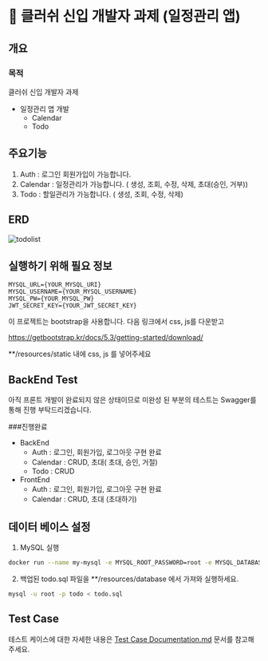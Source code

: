 # 📌 클러쉬 신입 개발자 과제 (일정관리 앱)

## 개요

### 목적
클러쉬 신입 개발자 과제
- 일정관리 앱 개발
  - Calendar
  - Todo

## 주요기능
1. Auth : 로그인 회원가입이 가능합니다.
2. Calendar : 일정관리가 가능합니다. ( 생성, 조회, 수정, 삭제, 초대(승인, 거부))
3. Todo : 할일관리가 가능합니다. ( 생성, 조회, 수정, 삭제)

## ERD

![todolist](https://github.com/user-attachments/assets/78ffb866-b62d-4c51-9e91-b0d4a65f7c74)

## 실행하기 위해 필요 정보

```.env
MYSQL_URL={YOUR_MYSQL_URI}
MYSQL_USERNAME={YOUR_MYSQL_USERNAME}
MYSQL_PW={YOUR_MYSQL_PW}
JWT_SECRET_KEY={YOUR_JWT_SECRET_KEY}
```

이 프로젝트는 bootstrap을 사용합니다. 다음 링크에서 css, js를 다운받고

https://getbootstrap.kr/docs/5.3/getting-started/download/

**/resources/static 내에 css, js 를 넣어주세요

## BackEnd Test
아직 프론트 개발이 완료되지 않은 상태이므로 미완성 된 부분의 테스트는 Swagger를 통해 진행 부탁드리겠습니다.

###진행완료
- BackEnd
  - Auth : 로그인, 회원가입, 로그아웃 구현 완료
  - Calendar : CRUD, 초대( 초대, 승인, 거절)
  - Todo : CRUD
- FrontEnd
  - Auth : 로그인, 회원가입, 로그아웃 구현 완료
  - Calendar : CRUD, 초대 (초대하기)

## 데이터 베이스 설정
1. MySQL 실행
   
```bash
docker run --name my-mysql -e MYSQL_ROOT_PASSWORD=root -e MYSQL_DATABASE=todo -p 3306:3306 -d mysql:8.0
```

2. 백업된 todo.sql 파일을 **/resources/database 에서 가져와 실행하세요.
 
```bash
mysql -u root -p todo < todo.sql
```

## Test Case
테스트 케이스에 대한 자세한 내용은 [Test Case Documentation.md](Test%20Case%20Documentation.md) 문서를 참고해 주세요.

